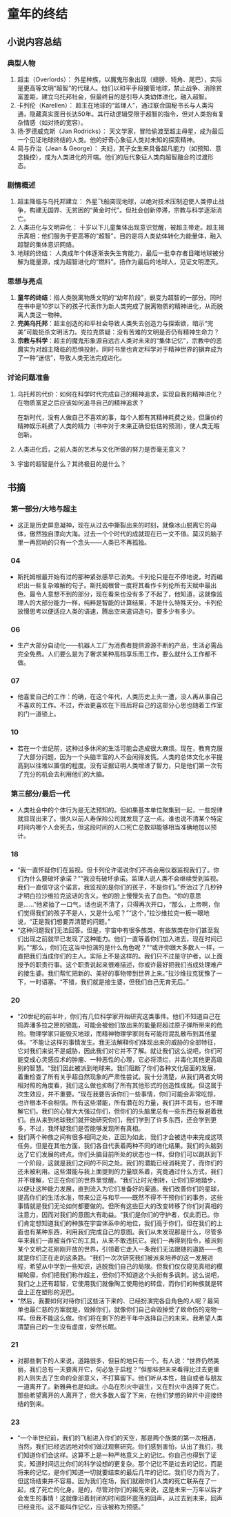 # 童年的终结

## 小说内容总结

### 典型人物

1. 超主（Overlords）：
   外星种族，以魔鬼形象出现（翅膀、犄角、尾巴），实际是更高等文明“超智”的代理人。他们以和平手段接管地球，禁止战争、消除贫富差距，建立乌托邦社会，但最终目的是引导人类幼体进化，融入超智。
2. 卡列伦（Karellen）：
   超主在地球的“监理人”，通过联合国秘书长与人类沟通，隐藏真实面目长达50年。其行动逻辑受限于超智的指令，但对人类抱有复杂情感（如对扬的宽容）。
3. 扬·罗德威克斯（Jan Rodricks）：
   天文学家，冒险偷渡至超主母星，成为最后一个见证地球终结的人类。他的好奇心象征人类对未知的探索精神。
4. 简与乔治（Jean & George）：
   夫妇，其子女生来具备超凡能力（如预知、意念操控），成为人类进化的开端。他们的后代象征人类向超智融合的过渡形态。

### 剧情概述

1. 超主降临与乌托邦建立：
   外星飞船突现地球，以绝对技术压制迫使人类停止战争，构建无国界、无贫困的“黄金时代”。但社会创新停滞，宗教与科学逐渐消亡。
2. 人类进化与文明异化：
   十岁以下儿童集体出现意识觉醒，被超主带走。超主揭示真相：他们服务于更高等的“超智”，目的是将人类幼体转化为能量体，融入超智的集体意识网络。
3. 地球的终结：
   人类成年个体逐渐丧失生育能力，最后一批幸存者目睹地球被分解为能量源，成为超智进化的“燃料”。扬作为最后的地球人，见证文明湮灭。

### 思想与亮点

1. **童年的终结**：指人类脱离物质文明的“幼年阶段”，蜕变为超智的一部分。同时在书中是10岁以下的孩子代表作为新人类完成了脱离物质的精神进化，从而脱离人类这一物种。
2. **完美乌托邦**：超主创造的和平社会导致人类失去创造力与探索欲，暗示“完美”可能扼杀文明活力。克拉克质疑：没有苦难的文明是否仍有精神生命力？
3. **宗教与科学**：超主的魔鬼形象源自远古人类对未来的“集体记忆”，宗教中的恶魔实为对超主降临的恐惧投射。同时书里也肯定科学对于精神世界的摒弃成为了一种“迷信”，导致人类无法完成进化。

### 讨论问题准备

1. 乌托邦的代价：如何在科学时代完成自己的精神追求，实现自我的精神进化？在物质富足之后应该如何追寻自己的精神追求？

   在新时代，没有人做自己不喜欢的事，每个人都有其精神耗费之处，但廉价的精神娱乐耗费了人类的精力（书中对于未来正确但低估的预测），使人类无暇创新。
2. 人类进化后，之前人类的艺术与文化所做的努力是否毫无意义？
3. 宇宙的超智是什么？其终极目的是什么？

## 书摘

###  **第一部分/大地与超主**

- 这正是历史屏息凝神，现在从过去中撕裂出来的时刻，就像冰山脱离它的母体，傲然独自漂向大海。过去一个个时代的成就现在已一文不值。莫汉的脑子里一再回响的只有一个念头——人类已不再孤独。

###  **04**

- 斯托姆根最开始有过的那种紧张感早已消失。卡列伦只是在不停地说，时而编织出一些复杂难解的句子。斯托姆根曾一度将其看作卡列伦所有天赋中最出色、最令人意想不到的部分，现在看来也没有多了不起了，他知道，这就像监理人的大部分能力一样，纯粹是智能的计算结果，不是什么特殊天分。卡列伦放慢思考以便适应人类的语速，腾出空来遣词造句，要多少有多少。

###  **06**

- 生产大部分自动化——机器人工厂为消费者提供源源不断的产品，生活必需品完全免费。人们要么是为了奢求某种高档享乐而工作，要么就什么工作都不做。

###  **07**

- 他喜爱自己的工作：的确，在这个年代，人类历史上头一遭，没人再从事自己不喜欢的工作。不过，乔治更喜欢在下班后将自己的这部分心思也随着工作室的门一道锁上。

###  **10**

- 若在一个世纪前，这种过多休闲的生活可能会造成很大麻烦。现在，教育克服了大部分问题，因为一个头脑丰富的人不会闲得发慌。人类的总体文化水平提高到以往难以置信的程度。没有证据证明人类增进了智力，只是他们第一次有了充分的机会去利用他们的大脑。

###  **第三部分/最后一代**

- 人类社会中的个体行为是无法预知的。但如果基本单位聚集到一起，一些规律就显现出来了。很久以前人寿保险公司就发现了这一点。谁也说不清某个特定时间内哪个人会死去，但这段时间的人口死亡总数却能够相当准确地加以预计。

###  **18**

- “我一直怀疑你们在监视。但卡列伦许诺说你们不再会用仪器监视我们了。你们为什么要破坏承诺？”“我没有破坏承诺。监理人说人类不会继续受到监视。我们一直信守这个诺言。我监视的是你们的孩子，不是你们。”乔治过了几秒钟才明白拉沙维拉克这话的含义。他的脸上慢慢失去了血色。“你的意思是……”他紧抽了一口气，话也说不清了，只得再次开口，“那么，上帝啊，你们觉得我们的孩子不是人，又是什么呢？”“这个，”拉沙维拉克一板一眼地说，“正是我们想要弄清楚的问题。”
- “这种问题我们无法回答。但是，宇宙中有很多族类，有些族类在你们甚至我们出现之前就早已发现了这种能力。他们一直等着你们加入进去，现在时间已到。”“那么，你们在这当中扮演的是什么角色呢？”“或许你跟大多数人一样，一直把我们当成你们的主人。实际上不是这样的。我们只不过是守护者，以上面授予的职责行事。这个职责说起来很难描述，你或许最好把我们当成处理难产的接生婆。我们帮忙把新的、美好的事物带到世界上来。”拉沙维拉克犹豫了一下，一时语塞。“不错，我们就是接生婆，但我们自己无育无后。”

###  **20**

- “20世纪的前半叶，你们有几位科学家开始研究这类事件。他们不知道自己在捣弄潘多拉之匣的锁匙，可能会被他们放出来的能量将超过原子弹所带来的危险。物理学家只能毁灭地球，而精神物理学家则有可能将混乱散布到其他星体。“不能让这样的事情发生。我无法解释你们体现出来的威胁的全部特征，它对我们来说不是威胁，因此我们对它并不了解。就让我们这么说吧，你们可能变成心灵感应术的肿瘤、一种恶性的心理，它必将溃烂，并毒化其他更高级别的智慧。“我们因此被派到地球来。我们阻断了你们各种文化层面的发展，着重检查了所有关乎超自然现象的严肃性尝试。我十分清楚，从我们两者文明相对照的角度看，我们这么做也抑制了所有其他形式的创造性成就。但这属于次生效应，并不重要。“现在我要告诉你们一些事情，你们可能会非常吃惊，也许根本不会相信。所有这些潜能，所有潜在的力量，我们并不具有，也不理解它们。我们的心智大大强过你们，但你们的头脑里总有一些东西在躲避着我们。自从来到地球我们就开始研究你们，我们学到了许多东西，还会学到更多，不过，我怀疑我们是否能够发现所有真相。
- 我们两个种族之间有很多相同之处，正因为如此，我们才会被选中来完成这项任务。但是在其他方面，我们各自代表着两种不同的进化结果。我们的头脑到达了它们发展的终点。你们头脑目前所处的状态也一样。但你们可以跳跃到下一个阶段，这就是我们之间的不同之处。我们的潜能已经消耗完了，而你们的还未被利用。这些潜能与我上面提到的力量联系着，究竟通过什么方式，我们并不理解，它正在你们的世界里觉醒。“我们让时光倒转，让你们原地踏步，以便让这种能力发展，直到流入为它们准备好的渠道。我们改善你们的星球，提高你们的生活水准，带来公正与和平——既然不得不干预你们的事务，这些事情就是我们无论如何都要做的。但所有这些巨大的改变转移了你们对真相的注意力，因而对我们的意图大有助益。“我们是你们的守护者，仅此而已。你们肯定想知道我们的种族在宇宙体系中的地位，我们高于你们，但在我们的上面也有某种东西，利用我们完成自己的意图。我们从未发现那是什么，尽管多年来我们一直被当作它的工具，从来不敢违抗它。我们一再得到指令，被派到某个文明之花刚刚开放的世界，引领着它走入一条我们无法跟随的道路——也就是你们正在走的这条路。“我们一次次研究我们被派来培养的这一发展进程，希望从中学到一些知识，逃脱我们自己的局限。但我们仅仅窥见真相的模糊轮廓，你们把我们称作超主，但你们不知道这个头衔有多讽刺。这么说吧，我们之上还有超智，它使用我们就像陶工使用他的转盘，而你们的种族就是转盘上正在塑形的泥巴。
- “然后，我要如何对待你们这些活下来的、已经扮演完各自角色的人呢？最简单也最仁慈的方案就是，毁掉你们，就像你们自己会毁掉受了致命伤的宠物一样。但我不能这么做。你们将在剩下的若干年中选择自己的未来。我希望人类清楚自己的一生没有虚度，安然长眠。

###  **21**

- 对那些剩下的人来说，道路很多，但目的地只有一个。有人说：“世界仍然美丽，我们总有一天要离开它，何必急于启程？”但那些把未来看得比过去更重的人则失去了生命的全部意义，不打算留下。他们听从本性，独自或者与朋友一道离开了。新雅典也是如此。小岛在烈火中诞生，又在烈火中选择了死亡。那些希望离开的人离开了，但大多数人留了下来，在他们梦想的碎片中迎接终结的到来。

###  **23**

- “一个半世纪前，我们的飞船进入你们的天空，那是两个族类的第一次相遇，当然，我们已经远远地对你们做过观察研究。你们感到害怕，认出了我们，我们知道你们会这样。这算不上是一种严格意义上的记忆。你自己也得到了证实，知道时间远比你们的科学设想的更复杂。那个记忆不是过去的记忆，而是将来的记忆，是你们知道一切就要结束的最后几年的记忆。我们尽力而为了，但这场结束并不容易。因为我们在场，我们就跟你们人类的死亡联系在了一起，成了死亡的化身。是的，尽管对你们的祖先来说，这是未来一万年以后才会发生的事情！这就像沿着封闭的时间圆环震荡的回声，从过去到未来，回声已经变形。这不能叫作记忆，应该被称为预感。”

